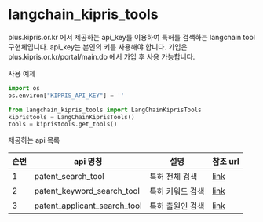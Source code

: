 # langchain_kipris_tools

plus.kipris.or.kr 에서 제공하는 api_key를 이용하여 특허를 검색하는 langchain tool 구현체입니다.
api_key는 본인의 키를 사용해야 합니다.
가입은 plus.kipris.or.kr/portal/main.do 에서 가입 후 사용 가능합니다.

사용 예제

```python
import os
os.environ["KIPRIS_API_KEY"] = ''

from langchain_kipris_tools import LangChainKiprisTools
kipristools = LangChainKiprisTools()
tools = kipristools.get_tools()
```

제공하는 api 목록

| 순번 | api 명칭                     | 설명             | 참조 url                                                                                                       |
| - | ---------------------------- | ---------------- | -------------------------------------------------------------------------------------------------------------- |
|  1| patent_search_tool           | 특허 전체 검색   | [link](https://plus.kipris.or.kr/portal/popup/DBII_000000000000001/SC002/ADI_0000000000002944/apiDescriptionSearch.do) |
|  2| patent_keyword_search_tool   | 특허 키워드 검색 | [link](https://plus.kipris.or.kr/portal/popup/DBII_000000000000001/SC002/ADI_0000000000010162/apiDescriptionSearch.do) |
|  3| patent_applicant_search_tool | 특허 출원인 검색 | [link](https://plus.kipris.or.kr/portal/popup/DBII_000000000000001/SC002/ADI_0000000000015118/apiDescriptionSearch.do) |
